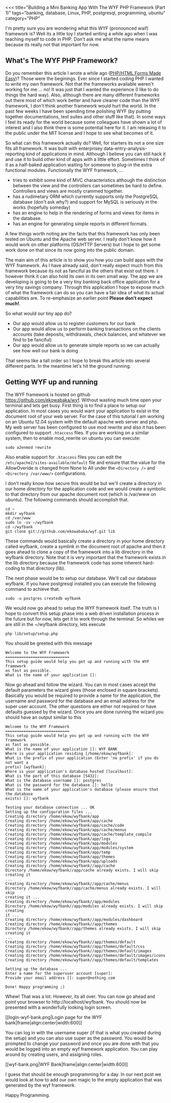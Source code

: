 <<<
title="Building a Mini Banking App With The WYF PHP Framework (Part 1)"
tags="banking, database, Linux, PHP, postgresql, programming, ubuntu"
category="PHP"
>>>
I'm pretty sure you are wondering what this WYF (pronounced waif) framework is?
Well its a little toy I started writing a while ago when I was teaching myself
to code in PHP. Don't ask me what the name means because its really not that
important for now. 

<!--more-->
## What's The WYF PHP Framework?
Do you remember this article I wrote a while ago 
([PHP/HTML Forms Made Easy](http://fahodzi.wordpress.com/2009/03/05/phphtml-forms-made-easy.html))? 
Those were the beginings. Ever since I started coding PHP
I wanted to write my own framework. Not that the frameworks available weren't
working for me ... no! It was just that I wanted the experience (I like to do
things the hard way). Also, although there are many different frameworks out
there most of which work better and have cleaner code than the WYF framework, I
don't think another framework would hurt the world. In the past few weeks I have
been spending time polishing WYF (by putting together documentations, test
suites and other stuff like that). In some ways I feel its ready for the world
because some colleagues have shown a lot of interest and I also think there is
some potential here for it. I am releasing it to the public under the MIT
license and I hope to see what becomes of it.

So what can this framework actually do? Well, for starters its not a one size
fits all framework. It was built with enterprisey data-entry-analysis-reporting
kind of applications in mind. Although I believe you can still hack it and use
it to build other kind of apps with a little effort. Sometimes I think of it as
a half-baked application waiting for someone to plug-in the extra functional
modules. Functionally the WYF framework, ...

- tries to exhibit some kind of MVC characteristics although the distinction
between the view and the controllers can sometimes be hard to define.
Controllers and views are mostly crammed together.
- has a rudimetary ORM which currently supports only the PostgreSQL database
(don't ask why?) and support for MySQL is seriously in the works (hopefully
someday)
- has an engine to help in the rendering of forms and views for items in the
database.
- has an engine for generating simple reports in different formats.

A few things worth noting are the facts that this framework has only been tested on
Ubuntu and the Apache web server. I really don't know how it would work on other
platforms (OS/HTTP Servers) but I hope to get some work done on that since its
now going into the public domain.

The main aim of this article is to show you how you can build apps with the WYF
framework. As I have already said, don't really expect much from this framework
because its not as fanciful as the others that exist out there. I however think
it can also hold its own in its own small way. The app we are developing is
going to be a very tiny banking back office application for a very tiny savings
company. Through this application I hope to expose much of what the framework
can do so you can have a fair idea of what its actual capabilities are. To
re-emphasize an earlier point **Please don't expect much!**.

So what would our tiny app do?
- Our app would allow us to register customers for our bank
- Our app would allow us to perform banking transactions on the clients
accounts (take deposits, withdrawals, check balances, and whatever we find to
be fanciful)
- Our app would allow us to generate simple reports so we can actually see
how well our bank is doing

That seems like a tall order so I hope to break this article into several
different parts. In the meantime let's hit the ground running.

## Getting WYF up and running
The WYF framework is hosted on github https://github.com/ekowabaka/wyf. Without
wasting much time open your terminal and lets get busy. First thing is to find a
place to setup our application. In most cases you would want your application to
exist in the document root of your web server. For the case of this tutorial I
am working on an Ubuntu 12.04 system with the default apache web server and php.
My web server has been configured to use mod rewrite and also it has been
configured to support `.htaccess` files. If you are working on a
similar system, then to enable mod_rewrite on ubuntu you can execute:

    sudo a2enmod rewrite

Also enable support for `.htaccess` files you can edit the
`/etc/apache2/sites-available/default` file and ensure that the value
for the AllowOveride is changed from None to All under the `<Directory />`
and `<Directory /var/www/>` configurations.

I don't really know how secure this would be but we'll create a directory in our
home directory for the application code and we would create a symbolic to that
directory from our apache document root (which is /var/www on ubuntu). The
following commands should accomplish that.

    cd ~
    mkdir wyfbank
    cd /var/www
    sudo ln -sv ~/wyfbank
    cd ~/wyfbank
    git clone git://github.com/ekowabaka/wyf.git lib

These commands would basically create a directory in your home directory called
wyfbank, create a symlink in the document root of apache and then it goes ahead
to clone a copy of the framework into a lib directory in the wyfbank directory.
Note that it is very important that the framework exists in the lib directory
because the framework code has some inherent hard-coding to that directory
(lib).

The next phase would be to setup our database. We'll call our database wyfbank.
If you have postgresql installed you can execute the following command to
achieve that.

    sudo -u postgres createdb wyfbank
    
We would now go ahead to setup the WYF framework itself. The truth is I hope to
convert this setup phase into a web driven installation process in the future
but for now, lets get it to work through the terminal. So whiles we are still in
the ~/wyfbank directory, lets execute

    php lib/setup/setup.php
    
You should be greeted with this message

    Welcome to the WYF Framework
    ============================
    This setup guide would help you get up and running with the WYF framework
    as fast as possible.
    What is the name of your application []:

Now go ahead and follow the wizard. You can in most cases accept the default
parameters the wizard gives (those enclosed in square brackets). Basically you
would be required to provide a name for the application, the username and
password for the database and an email address for the super user account. The
other questions are either not required or have defaults guessed by the wizard.
Once you are done running the wizard you should have an output similar to this

    Welcome to the WYF Framework
    ============================
    This setup guide would help you get up and running with the WYF framework
    as fast as possible.
    What is the name of your application []: WYF BANK
    Where is your application residing [/home/ekow/wyfbank]: 
    What is the prefix of your application (Enter 'no prefix' if you do not want a
    prefix) [wyfbank]: 
    Where is your application's database hosted [localhost]: 
    What is the port of this database [5432]: 
    What is the database username []: postgres
    What is the password for the database []: hello
    What is the name of your application's database (please ensure that the database
    exists) []: wyfbank

    Testing your database connection ... OK
    Setting up the configuration files ...
    Creating directory /home/ekow/wyfbank/app
    Creating directory /home/ekow/wyfbank/app/cache
    Creating directory /home/ekow/wyfbank/app/cache/code
    Creating directory /home/ekow/wyfbank/app/cache/menus
    Creating directory /home/ekow/wyfbank/app/cache/template_compile
    Creating directory /home/ekow/wyfbank/app/logs
    Creating directory /home/ekow/wyfbank/app/modules
    Creating directory /home/ekow/wyfbank/app/modules/system
    Creating directory /home/ekow/wyfbank/app/temp
    Creating directory /home/ekow/wyfbank/app/themes
    Creating directory /home/ekow/wyfbank/app/uploads
    Creating directory /home/ekow/wyfbank//app/cache
    Directory /home/ekow/wyfbank//app/cache already exists. I will skip creating it
    ...
    Creating directory /home/ekow/wyfbank//app/cache/menus
    Directory /home/ekow/wyfbank//app/cache/menus already exists. I will skip
    creating it ...
    Creating directory /home/ekow/wyfbank//app/modules
    Directory /home/ekow/wyfbank//app/modules already exists. I will skip creating
    it ...
    Creating directory /home/ekow/wyfbank//app/modules/dashboard
    Creating directory /home/ekow/wyfbank//app/themes
    Directory /home/ekow/wyfbank//app/themes already exists. I will skip creating it
    ...
    Creating directory /home/ekow/wyfbank//app/themes/default
    Creating directory /home/ekow/wyfbank//app/themes/default/css
    Creating directory /home/ekow/wyfbank//app/themes/default/images
    Creating directory /home/ekow/wyfbank//app/themes/default/images/icons
    Creating directory /home/ekow/wyfbank//app/themes/default/templates

    Setting up the database ...
    Enter a name for the superuser account [super]: 
    Provide your email address []: super@nothing.com

    Done! Happy programming ;)

Whew! That was a lot. However, its all over. You can now go ahead and point your
browser to http://localhost/wyfbank. You should now be presented with a
wonderfully looking login screen.

[[login-wyf-bank.png|Login page for the WYF bank|frame|align:center|width:600]]

You can log in with the username super (if that is what you created during the
setup) and you can also use super as the password. You would be prompted to
change your password and once you are done with that you would be logged into an
empty wyf framework application. You can play around by creating users, and
assigning roles.

[[wyf-bank.png|WYF Bank|frame|align:center|width:600]]

I guess that should be enough programming for a day. In our next post we would
look at how to add our own magic to the empty application that was generated by
the wyf framework.

Happy Programming.
